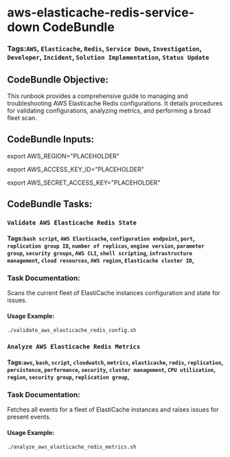 # aws-elasticache-redis-service-down CodeBundle
### Tags:`AWS`, `Elasticache`, `Redis`, `Service Down`, `Investigation`, `Developer`, `Incident`, `Solution Implementation`, `Status Update`
## CodeBundle Objective:
This runbook provides a comprehensive guide to managing and troubleshooting AWS Elasticache Redis configurations. It details procedures for validating configurations, analyzing metrics, and performing a broad fleet scan.

## CodeBundle Inputs:

export AWS_REGION="PLACEHOLDER"

export AWS_ACCESS_KEY_ID="PLACEHOLDER"

export AWS_SECRET_ACCESS_KEY="PLACEHOLDER"


## CodeBundle Tasks:
### `Validate AWS Elasticache Redis State`
#### Tags:`bash script`, `AWS Elasticache`, `configuration endpoint`, `port`, `replication group ID`, `number of replicas`, `engine version`, `parameter group`, `security groups`, `AWS CLI`, `shell scripting`, `infrastructure management`, `cloud resources`, `AWS region`, `Elasticache cluster ID`, 
### Task Documentation:
Scans the current fleet of ElastiCache instances configuration and state for issues.
#### Usage Example:
`./validate_aws_elasticache_redis_config.sh`

### `Analyze AWS Elasticache Redis Metrics`
#### Tags:`aws`, `bash`, `script`, `cloudwatch`, `metrics`, `elasticache`, `redis`, `replication`, `persistence`, `performance`, `security`, `cluster management`, `CPU utilization`, `region`, `security group`, `replication group`, 
### Task Documentation:
Fetches all events for a fleet of ElastiCache instances and raises issues for present events.
#### Usage Example:
`./analyze_aws_elasticache_redis_metrics.sh`